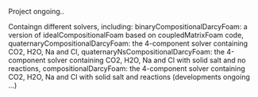 Project ongoing..

Containgn different solvers, including:
binaryCompositionalDarcyFoam: a version of idealCompositionalFoam based on coupledMatrixFoam code,
quaternaryCompositionalDarcyFoam: the 4-component solver containing CO2, H2O, Na and Cl,
quaternaryNsCompositionalDarcyFoam: the 4-component solver containing CO2, H2O, Na and Cl with solid salt and no reactions,
compositionalDarcyFoam: the 4-component solver containing CO2, H2O, Na and Cl with solid salt and reactions (developments ongoing ...)
